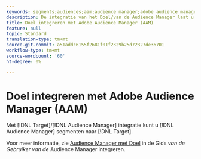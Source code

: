 ```yaml
---
keywords: segments;audiences;aam;audience manager;adobe audience manager;integrate;integration
description: De integratie van het Doel/van de Audience Manager laat u de segmenten van de Audience Manager naar Adobe Target verzenden
title: Doel integreren met Adobe Audience Manager (AAM)
feature: null
topic: Standard
translation-type: tm+mt
source-git-commit: a51addc6155f2681f01f2329b25d72327de36701
workflow-type: tm+mt
source-wordcount: '60'
ht-degree: 0%

---
```



# Doel integreren met Adobe Audience Manager (AAM)

Met [!DNL Target]/[!DNL Audience Manager] integratie kunt u [!DNL Audience Manager] segmenten naar [!DNL Target].

Voor meer informatie, zie [Audience Manager met Doel](https://docs.adobe.com/content/help/en/audience-manager/user-guide/implementation-integration-guides/integration-other-solutions/aam-target-integration.html) in de Gids *van de Gebruiker van de* Audience Manager integreren.

